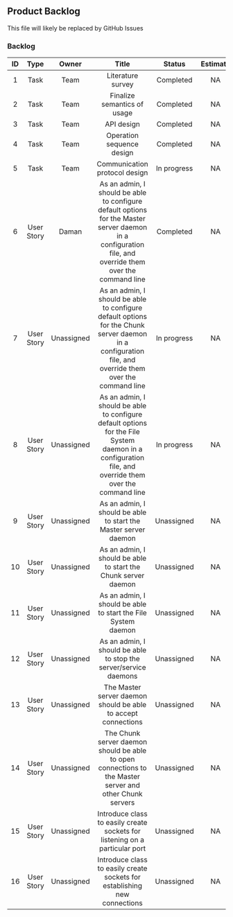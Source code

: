 ## Product Backlog

This file will likely be replaced by GitHub Issues

### Backlog

|  ID  | Type | Owner | Title | Status | Estimate |
| :--: | :--: | :---: | :---: | :----: | :------: |
| 1 | Task       | Team       | Literature survey           | Completed | NA |
| 2 | Task       | Team       | Finalize semantics of usage | Completed | NA |
| 3 | Task       | Team       | API design                  | Completed | NA |
| 4 | Task       | Team       | Operation sequence design   | Completed | NA |
| 5 | Task       | Team       | Communication protocol design | In progress | NA |
| 6 | User Story | Daman      | As an admin, I should be able to configure default options for the Master server daemon in a configuration file, and override them over the command line | Completed | NA |
| 7 | User Story | Unassigned | As an admin, I should be able to configure default options for the Chunk server daemon in a configuration file, and override them over the command line | In progress | NA |
| 8 | User Story | Unassigned | As an admin, I should be able to configure default options for the File System daemon in a configuration file, and override them over the command line | In progress | NA |
| 9 | User Story | Unassigned | As an admin, I should be able to start the Master server daemon | Unassigned | NA |
| 10 | User Story | Unassigned | As an admin, I should be able to start the Chunk server daemon | Unassigned | NA |
| 11 | User Story | Unassigned | As an admin, I should be able to start the File System daemon | Unassigned | NA |
| 12 | User Story | Unassigned | As an admin, I should be able to stop the server/service daemons | Unassigned | NA |
| 13 | User Story | Unassigned | The Master server daemon should be able to accept connections | Unassigned | NA |
| 14 | User Story | Unassigned | The Chunk server daemon should be able to open connections to the Master server and other Chunk servers | Unassigned | NA |
| 15 | User Story | Unassigned | Introduce class to easily create sockets for listening on a particular port | Unassigned | NA |
| 16 | User Story | Unassigned | Introduce class to easily create sockets for establishing new connections | Unassigned | NA |
